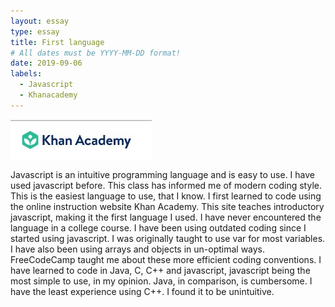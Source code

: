 ```yaml
---
layout: essay
type: essay
title: First language
# All dates must be YYYY-MM-DD format!
date: 2019-09-06
labels:
  - Javascript
  - Khanacademy
---
```


<img class="ui medium left floated image" src="../images/Screen Shot 2019-09-08 at 11.04.53 AM.jpg">

Javascript is an intuitive programming language and is easy to use. I have used javascript before. This class has informed me of modern coding style.
This is the easiest language to use, that I know.
I first learned to code using the online instruction website Khan Academy. This site teaches introductory javascript, making it the first language I used. I have never encountered the language in a college course.
I have been using outdated coding since I started using javascript. I was originally taught to use var for most variables. I have also been using arrays and objects in un-optimal ways. FreeCodeCamp taught me about these more efficient coding conventions.
I have learned to code in Java, C, C++ and javascript,  javascript being the most simple to use, in my opinion. Java, in comparison, is cumbersome. I have the least experience using C++. I found it to be unintuitive.
